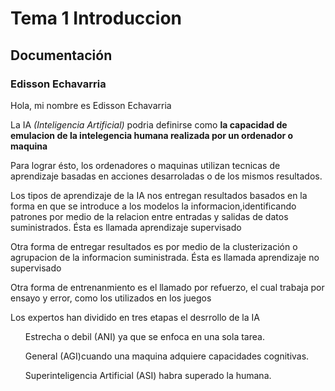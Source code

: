 # Tema 1 Introduccion
## Documentación
### Edisson Echavarria
Hola, mi nombre es Edisson Echavarria

La IA <em>(Inteligencia Artificial)</em> podria definirse como <strong>la capacidad de emulacion de la intelegencia humana realizada por un ordenador o maquina</strong>

Para lograr ésto, los ordenadores o maquinas utilizan tecnicas de aprendizaje basadas en acciones desarroladas o de los mismos resultados.

Los tipos de aprendizaje de la IA nos entregan resultados basados en la forma en que se introduce a los modelos la informacion,identificando patrones por medio de la relacion entre entradas y salidas de datos suministrados. Ésta es llamada aprendizaje supervisado

Otra forma de entregar resultados es por medio de la clusterización o agrupacion de la informacion suministrada. Ésta es llamada aprendizaje no supervisado

Otra forma de entrenanmiento es el llamado por refuerzo, el cual trabaja por ensayo y error, como los utilizados en los juegos

Los expertos han dividido en tres etapas el desrrollo de la IA

<ol>

Estrecha o debil (ANI) ya que se enfoca en una sola tarea.

General (AGI)cuando una maquina adquiere capacidades cognitivas.

Superinteligencia Artificial (ASI) habra superado la humana.

</ol>
